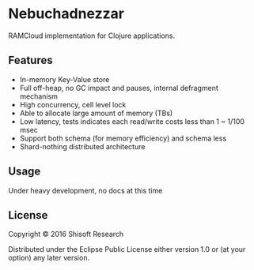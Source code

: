 # Nebuchadnezzar

RAMCloud implementation for Clojure applications.

## Features

* In-memory Key-Value store
* Full off-heap, no GC impact and pauses, internal defragment mechanism
* High concurrency, cell level lock
* Able to allocate large amount of memory (TBs)
* Low latency, tests indicates each read/write costs less than 1 ~ 1/100 msec
* Support both schema (for memory efficiency) and schema less
* Shard-nothing distributed architecture

## Usage

Under heavy development, no docs at this time

## License

Copyright © 2016 Shisoft Research

Distributed under the Eclipse Public License either version 1.0 or (at
your option) any later version.
